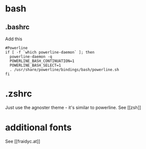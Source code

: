# bash
## .bashrc
Add this

```
#Powerline
if [ -f `which powerline-daemon` ]; then
  powerline-daemon -q
  POWERLINE_BASH_CONTINUATION=1
  POWERLINE_BASH_SELECT=1
  . /usr/share/powerline/bindings/bash/powerline.sh
fi
```

# .zshrc
Just use the agnoster theme - it's similar to powerline.
See [[zsh]]

# additional fonts
See [[fraidyc.at]]